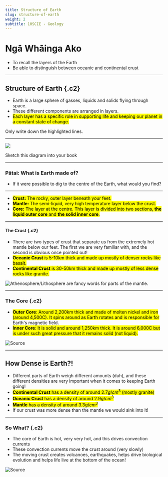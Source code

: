 ```yaml
---
title: Structure of Earth
slug: structure-of-earth
weight: 2
subtitle: 10SCIE - Geology
---
```


# Ngā Whāinga Ako

- To recall the layers of the Earth
- Be able to distinguish between oceanic and continental crust

<!-- ---

## Mahi Tuatahi (20min)

Using a device, research one method that scientists use to measure the age of Earth, and what evidence they have used. Work in pairs and be ready to tell the class about your findings! -->

---

## Structure of Earth {.c2}

- Earth is a large sphere of gasses, liquids and solids flying through space.
- These different components are arranged in layers.
- <mark>Each layer has a specific role in supporting life and keeping our planet in a constant state of change.</mark>

<p class="instruction">Only write down the highlighted lines.</p>

---

![](../assets/2-structure-earth.png)

<p class="instruction">Sketch this diagram into your book</p>

---

### Pātai: What is Earth made of?

- If it were possible to dig to the centre of the Earth, what would you find?

---

- <mark>__Crust:__ The rocky, outer layer beneath your feet.</mark>
- <mark>__Mantle:__ The semi-liquid, very high temperature layer below the crust.</mark>
- <mark>__Core:__ The layer at the centre. This layer is divided into two sections, __the liquid outer core__ and __the solid inner core__.</mark>

---

#### The Crust {.c2}

- There are two types of crust that separate us from the extremely hot mantle below our feet. The first we are very familiar with, and the second is obvious once pointed out!
- <mark>__Oceanic Crust__ is 5-10km thick and made up mostly of denser rocks like basalt.</mark>
- <mark>__Continental Crust__ is 30-50km thick and made up mostly of less dense rocks like granite.</mark>

![Athenosphere/Lithosphere are fancy words for parts of the mantle.](https://image.slidesharecdn.com/plate-tectonics-181007065201/95/what-is-a-plate-major-plates-types-of-earths-crust-plate-boundary-27-638.jpg?cb=1538895209)

---

### The Core {.c2}

- <mark>__Outer Core__: Around 2,200km thick and made of molten nickel and iron (around 4,500C). It spins around as Earth rotates and is responsible for </mark>Earth's magnetic field.
- <mark>__Inner Core__: It is solid and around 1,250km thick. It is around 6,000C but is under such great pressure that it remains solid (not liquid).</mark>

![[Source](https://phys.org/news/2019-07-earth-core-leaking-billions-years.html)](https://scx2.b-cdn.net/gfx/news/2019/earthscoreha.jpg)

---

## How Dense is Earth?!

- Different parts of Earth weigh different amounts (duh), and these different densities are very important when it comes to keeping Earth going!
- <mark>__Continental Crust__ has a density of around $2.7g/cm^{3}$ (mostly granite)</mark>
- <mark>__Oceanic Crust__ has a density of around $2.9g/cm^{3}$</mark>
- <mark>__Mantle__ has a density of around $3.3g/cm^{3}$</mark>
- If our crust was more dense than the mantle we would sink into it!

---

### So What? {.c2}

- The core of Earth is hot, very very hot, and this drives convection currents
- These convection currents move the crust around (very slowly)
- The moving crust creates volcanoes, earthquakes, helps drive biological evolution and helps life live at the bottom of the ocean!

![[Source](https://www.smithsonianmag.com/innovation/scientists-explore-breakthaking-hydrothermal-vents-virtual-reality-180959266/)](https://thumbs-prod.si-cdn.com/Azq2Tk1M1Ks91ycVV_GvDXME77Q=/fit-in/1072x0/https://public-media.si-cdn.com/filer/4b/1c/4b1c11d4-556b-4c93-ae7a-ab0543d43e1e/fk160322_chimneysmoker_soi.jpg)
